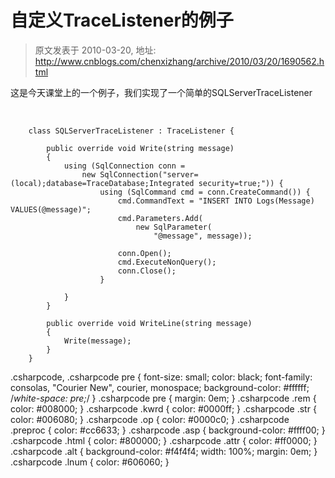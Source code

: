 # 自定义TraceListener的例子 
> 原文发表于 2010-03-20, 地址: http://www.cnblogs.com/chenxizhang/archive/2010/03/20/1690562.html 


这是今天课堂上的一个例子，我们实现了一个简单的SQLServerTraceListener

  


```
    class SQLServerTraceListener : TraceListener {

        public override void Write(string message)
        {
            using (SqlConnection conn =
                new SqlConnection("server=(local);database=TraceDatabase;Integrated security=true;")) {
                    using (SqlCommand cmd = conn.CreateCommand()) {
                        cmd.CommandText = "INSERT INTO Logs(Message) VALUES(@message)";
                        cmd.Parameters.Add(
                            new SqlParameter(
                                "@message", message));

                        conn.Open();
                        cmd.ExecuteNonQuery();
                        conn.Close();
                    }
            
            }
        }

        public override void WriteLine(string message)
        {
            Write(message);
        }
    }
```

.csharpcode, .csharpcode pre
{
 font-size: small;
 color: black;
 font-family: consolas, "Courier New", courier, monospace;
 background-color: #ffffff;
 /*white-space: pre;*/
}
.csharpcode pre { margin: 0em; }
.csharpcode .rem { color: #008000; }
.csharpcode .kwrd { color: #0000ff; }
.csharpcode .str { color: #006080; }
.csharpcode .op { color: #0000c0; }
.csharpcode .preproc { color: #cc6633; }
.csharpcode .asp { background-color: #ffff00; }
.csharpcode .html { color: #800000; }
.csharpcode .attr { color: #ff0000; }
.csharpcode .alt 
{
 background-color: #f4f4f4;
 width: 100%;
 margin: 0em;
}
.csharpcode .lnum { color: #606060; }
